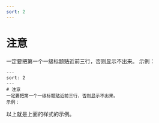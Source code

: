```yaml
---
sort: 2
---
```

# 注意
一定要把第一个一级标题贴近前三行，否则显示不出来。
示例：
```
---
sort: 2
---
# 注意
一定要把第一个一级标题贴近前三行，否则显示不出来。
示例：
```
以上就是上面的样式的示例。